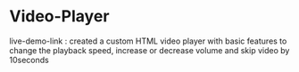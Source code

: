 # Video-Player
live-demo-link : 
created a custom HTML video  player with basic features to change the  playback speed, increase or decrease volume and skip video by 10seconds
